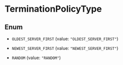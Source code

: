 

# TerminationPolicyType

## Enum


* `OLDEST_SERVER_FIRST` (value: `"OLDEST_SERVER_FIRST"`)

* `NEWEST_SERVER_FIRST` (value: `"NEWEST_SERVER_FIRST"`)

* `RANDOM` (value: `"RANDOM"`)


